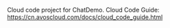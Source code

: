Cloud code project for ChatDemo. Cloud Code Guide: https://cn.avoscloud.com/docs/cloud_code_guide.html